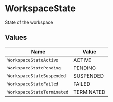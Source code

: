 # WorkspaceState

State of the workspace


## Values

| Name                       | Value                      |
| -------------------------- | -------------------------- |
| `WorkspaceStateActive`     | ACTIVE                     |
| `WorkspaceStatePending`    | PENDING                    |
| `WorkspaceStateSuspended`  | SUSPENDED                  |
| `WorkspaceStateFailed`     | FAILED                     |
| `WorkspaceStateTerminated` | TERMINATED                 |